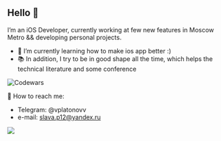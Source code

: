 ## Hello 🙂 

I’m an iOS Developer, currently working at few new features in Moscow Metro && developing personal projects.

 - 🌱 I’m currently learning how to make ios app better :)
 - 📚 In addition, I try to be in good shape all the time, which helps the technical literature and some conference
   
 ![Codewars](https://github.r2v.ch/codewars?user=vplatonovv&name=true&top_languages=true&stroke=%23b362ff&theme=purple_dark)

 📱 How to reach me: 
  - Telegram: @vplatonovv
  - e-mail: slava.p12@yandex.ru

![](https://komarev.com/ghpvc/?username=vplatonovv&color=brightgreen&style=plastic)
